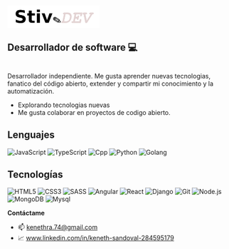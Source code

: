 <a href="https://github.com/KenethSandoval"><img align="center" style="height:50px; width=50px;" src="./images/logo.png"></img></a>

## Desarrollador de software 💻
<br>
Desarrollador independiente. Me gusta aprender nuevas tecnologias, fanatico del código abierto, extender y compartir mi conocimiento y la automatización.
<br>

* Explorando tecnologias nuevas
* Me gusta colaborar en proyectos de codigo abierto.

## Lenguajes
![JavaScript](https://img.shields.io/badge/-JavaScript-F7DF1E?style=plastic&logo=JavaScript&logoColor=black)
![TypeScript](https://img.shields.io/badge/-TypeScript-3178C6?style=plastic&logo=TypeScript&logoColor=white)
![Cpp](https://img.shields.io/badge/Cpp-blue.svg?style=flat&logo=c%2B%2B)
![Python](https://img.shields.io/badge/Python-0B610B?style=flat&logo=python&logoColor=white)
![Golang](https://img.shields.io/badge/-Golang-A9F5F2?style=plastic&logo=go&logoColor=white)


## Tecnologías
![HTML5](https://img.shields.io/badge/-HTML5-E34F26?style=plastic&logo=html5&logoColor=white)
![CSS3](https://img.shields.io/badge/-CSS3-1572B6?style=plastic&logo=css3&logoColor=white)
![SASS](https://img.shields.io/badge/-SASS-CC6699?style=plastic&logo=sass&logoColor=white)
![Angular](https://img.shields.io/badge/-Angular-DD0031?style=plastic&logo=angular)
![React](https://img.shields.io/badge/-React-61DAFB?style=plastic&logo=react&logoColor=white)
![Django](https://img.shields.io/badge/-django-04B45F?style=plastic&logo=django&logoColor=white)
![Git](https://img.shields.io/badge/-Git-F05032?style=plastic&logo=git&logoColor=white)
![Node.js](https://img.shields.io/badge/-Node.js-339933?style=plastic&logo=node.js&logoColor=white)
![MongoDB](https://img.shields.io/badge/-MongoDB-47A248?style=plastic&logo=MongoDB&logoColor=white)
![Mysql](https://img.shields.io/badge/-Mysql-3178C6?style=plastic&logo=Mysql&logoColor=white) 

**Contáctame**
* 📫 kenethra.74@gmail.com
* 📈 www.linkedin.com/in/keneth-sandoval-284595179

